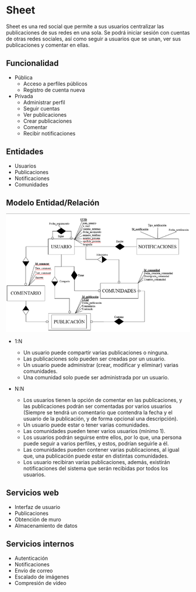 # Sheet

Sheet es una red social que permite a sus usuarios centralizar las publicaciones de sus redes en una sola.
Se podrá iniciar sesión con cuentas de otras redes sociales,
así como seguir a usuarios que se unan, ver sus publicaciones y comentar en ellas.

## Funcionalidad
- Pública
  - Acceso a perfiles públicos
  - Registro de cuenta nueva
- Privada
  - Administrar perfil
  - Seguir cuentas
  - Ver publicaciones
  - Crear publicaciones
  - Comentar
  - Recibir notificaciones

## Entidades
- Usuarios
- Publicaciones
- Notificaciones
- Comunidades

## Modelo Entidad/Relación

![Image text](https://github.com/grandDAD2022/sheet/blob/main/img/modelo_er.png)

- 1:N
  - Un usuario puede compartir varias publicaciones o ninguna.
  - Las publicaciones solo pueden ser creadas por un usuario.
  - Un usuario puede administrar (crear, modificar y eliminar) varias comunidades.
  - Una comunidad solo puede ser administrada por un usuario.

- N:N
  - Los usuarios tienen la opción de comentar en las publicaciones, y las publicaciones podrán ser comentadas por varios usuarios (Siempre se tendrá un comentario que contendra la fecha y el usuario de la publicación, y de forma opcional una descripción).
  - Un usuario puede estar o tener varias comunidades.
  - Las comunidades pueden tener varios usuarios (mínimo 1).
  - Los usuarios podrán seguirse entre ellos, por lo que, una persona puede seguir a varios perfiles, y estos, podrían seguirle a él.
  - Las comunidades pueden contener varias publicaciones, al igual que, una publicación puede estar en distintas comunidades.
  - Los usuario recibiran varias publicaciones, además, existirán notificaciones del sistema que serán recibidas por todos los usuarios.

## Servicios web
- Interfaz de usuario
- Publicaciones
- Obtención de muro
- Almacenamiento de datos

## Servicios internos
- Autenticación
- Notificaciones
- Envío de correo
- Escalado de imágenes
- Compresión de vídeo
